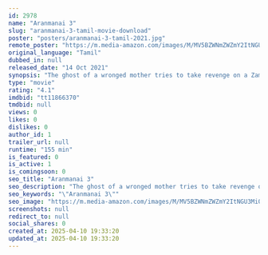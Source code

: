 ```yaml
---
id: 2978
name: "Aranmanai 3"
slug: "aranmanai-3-tamil-movie-download"
poster: "posters/aranmanai-3-tamil-2021.jpg"
remote_poster: "https://m.media-amazon.com/images/M/MV5BZWNmZWZmY2ItNGU3Mi00NjI4LWI1OGEtZDBhMmEwYTg3MTIxXkEyXkFqcGc@._V1_SX300.jpg"
original_language: "Tamil"
dubbed_in: null
released_date: "14 Oct 2021"
synopsis: "The ghost of a wronged mother tries to take revenge on a Zamindar and his daughter, but one man stands in its way!"
type: "movie"
rating: "4.1"
imdbid: "tt11866370"
tmdbid: null
views: 0
likes: 0
dislikes: 0
author_id: 1
trailer_url: null
runtime: "155 min"
is_featured: 0
is_active: 1
is_comingsoon: 0
seo_title: "Aranmanai 3"
seo_description: "The ghost of a wronged mother tries to take revenge on a Zamindar and his daughter, but one man stands in its way!"
seo_keywords: "\"Aranmanai 3\""
seo_image: "https://m.media-amazon.com/images/M/MV5BZWNmZWZmY2ItNGU3Mi00NjI4LWI1OGEtZDBhMmEwYTg3MTIxXkEyXkFqcGc@._V1_SX300.jpg"
screenshots: null
redirect_to: null
social_shares: 0
created_at: 2025-04-10 19:33:20
updated_at: 2025-04-10 19:33:20
---
```


